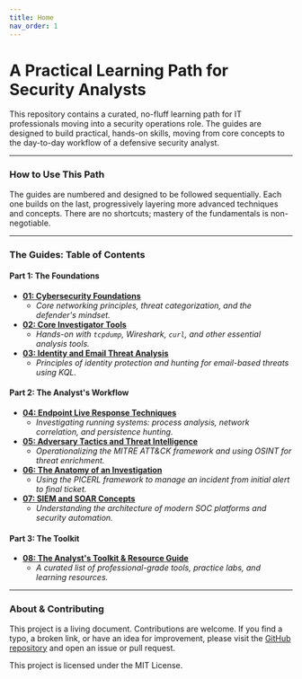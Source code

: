 ```yaml
---
title: Home
nav_order: 1
---
```


# A Practical Learning Path for Security Analysts

This repository contains a curated, no-fluff learning path for IT professionals moving into a security operations role. The guides are designed to build practical, hands-on skills, moving from core concepts to the day-to-day workflow of a defensive security analyst.

---

### How to Use This Path

The guides are numbered and designed to be followed sequentially. Each one builds on the last, progressively layering more advanced techniques and concepts. There are no shortcuts; mastery of the fundamentals is non-negotiable.

---

### The Guides: Table of Contents

#### **Part 1: The Foundations**

- **[01: Cybersecurity Foundations](./01-Cybersecurity-Foundations)**
  - _Core networking principles, threat categorization, and the defender's mindset._
- **[02: Core Investigator Tools](./02-Core-Investigator-Tools)**
  - _Hands-on with `tcpdump`, Wireshark, `curl`, and other essential analysis tools._
- **[03: Identity and Email Threat Analysis](./03-Identity-and-Email-Threat-Analysis)**
  - _Principles of identity protection and hunting for email-based threats using KQL._

#### **Part 2: The Analyst's Workflow**

- **[04: Endpoint Live Response Techniques](./04-Endpoint-Live-Response-Techniques)**
  - _Investigating running systems: process analysis, network correlation, and persistence hunting._
- **[05: Adversary Tactics and Threat Intelligence](./05-Adversary-Tactics-and-Threat-Intelligence)**
  - _Operationalizing the MITRE ATT&CK framework and using OSINT for threat enrichment._
- **[06: The Anatomy of an Investigation](./06-The-Anatomy-of-an-Investigation)**
  - _Using the PICERL framework to manage an incident from initial alert to final ticket._
- **[07: SIEM and SOAR Concepts](./07-SIEM-and-SOAR-Concepts)**
  - _Understanding the architecture of modern SOC platforms and security automation._

#### **Part 3: The Toolkit**

- **[08: The Analyst's Toolkit & Resource Guide](./08-Analyst-Toolkit-and-Resource-Guide)**
  - _A curated list of professional-grade tools, practice labs, and learning resources._

---

### About & Contributing

This project is a living document. Contributions are welcome. If you find a typo, a broken link, or have an idea for improvement, please visit the [GitHub repository](https://github.com/TerjeRu/SOC-Analyst-Learning-Path) and open an issue or pull request.

This project is licensed under the MIT License.
